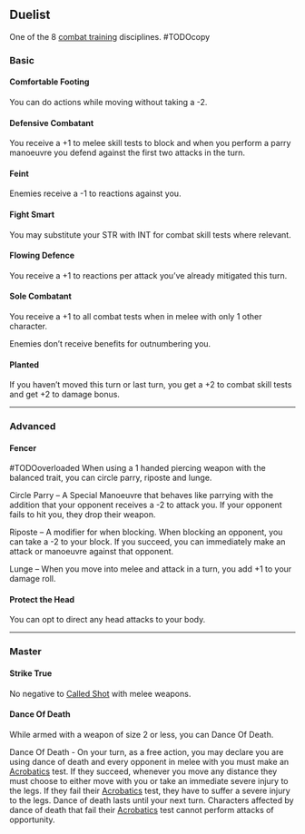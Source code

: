 ## Duelist
One of the 8 [combat training](Combat-Training) disciplines.
#TODOcopy 

### Basic

#### Comfortable Footing
You can do actions while moving without taking a -2.

#### Defensive Combatant
You receive a +1 to melee skill tests to block and when you perform a parry manoeuvre you defend against the first two attacks in the turn.

#### Feint
Enemies receive a -1 to reactions against you.

#### Fight Smart
You may substitute your STR with INT for combat skill tests where relevant.

#### Flowing Defence
You receive a +1 to reactions per attack you’ve already mitigated this turn.

#### Sole Combatant
You receive a +1 to all combat tests when in melee with only 1 other character.

Enemies don’t receive benefits for outnumbering you.

#### Planted

If you haven’t moved this turn or last turn, you get a +2 to combat skill tests and get +2 to damage bonus.


---
### Advanced

#### Fencer
#TODOoverloaded 
When using a 1 handed piercing weapon with the balanced trait, you can circle parry, riposte and lunge.

Circle Parry – A Special Manoeuvre that behaves like parrying with the addition that your opponent receives a -2 to attack you. If your opponent fails to hit you, they drop their weapon.

Riposte – A modifier for when blocking. When blocking an opponent, you can take a -2 to your block. If you succeed, you can immediately make an attack or manoeuvre against that opponent.

Lunge – When you move into melee and attack in a turn, you add +1 to your damage roll.

#### Protect the Head
You can opt to direct any head attacks to your body.

---

### Master
#### Strike True
No negative to [Called Shot](Combat#Called%20Shot) with melee weapons.

#### Dance Of Death
While armed with a weapon of size 2 or less, you can Dance Of Death.

Dance Of Death - On your turn, as a free action, you may declare you are using dance of death and every opponent in melee with you must make an [Acrobatics](Acrobatics) test. If they succeed, whenever you move any distance they must choose to either move with you or take an immediate severe injury to the legs. If they fail their [Acrobatics](Acrobatics) test, they have to suffer a severe injury to the legs. Dance of death lasts until your next turn. Characters affected by dance of death that fail their [Acrobatics](Acrobatics) test cannot perform attacks of opportunity.